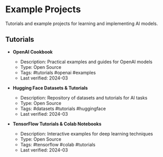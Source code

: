 # Example Projects

Tutorials and example projects for learning and implementing AI models.

## Tutorials

- **OpenAI Cookbook**
  - Description: Practical examples and guides for OpenAI models
  - Type: Open Source
  - Tags: #tutorials #openai #examples
  - Last verified: 2024-03

- **Hugging Face Datasets & Tutorials**
  - Description: Repository of datasets and tutorials for AI tasks
  - Type: Open Source
  - Tags: #datasets #tutorials #huggingface
  - Last verified: 2024-03

- **TensorFlow Tutorials & Colab Notebooks**
  - Description: Interactive examples for deep learning techniques
  - Type: Open Source
  - Tags: #tensorflow #colab #tutorials
  - Last verified: 2024-03 
